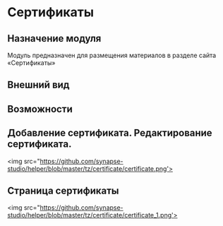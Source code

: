 # Сертификаты
## Назначение модуля
Модуль предназначен для размещения материалов в разделе сайта «Сертификаты»
## Внешний вид


## Возможности


## Добавление сертификата. Редактирование сертификата.
<img src="https://github.com/synapse-studio/helper/blob/master/tz/certificate/certificate.png'>







## Страница сертификаты
<img src="https://github.com/synapse-studio/helper/blob/master/tz/certificate/certificate_1.png'>








